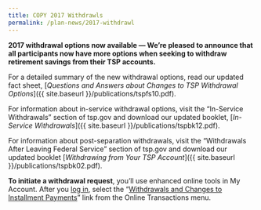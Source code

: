 ```yaml
---
title: COPY 2017 Withdrawls
permalink: /plan-news/2017-withdrawl
---
```

**2017 withdrawal options now available &#8212; We’re pleased to announce that all participants now have more options when seeking to withdraw retirement savings from their TSP accounts.**

For a detailed summary of the new withdrawal options, read our updated fact sheet, [_Questions and Answers about Changes to TSP Withdrawal Options_]({{ site.baseurl }}/publications/tspfs10.pdf).

For information about in-service withdrawal options, visit the “In-Service Withdrawals” section of tsp.gov and download our updated booklet, [_In-Service Withdrawals_]({{ site.baseurl }}/publications/tspbk12.pdf).

For information about post-separation withdrawals, visit the “Withdrawals After Leaving Federal Service” section of tsp.gov and download our updated booklet [_Withdrawing from Your TSP Account_]({{ site.baseurl }}/publications/tspbk02.pdf).

**To initiate a withdrawal request**, you’ll use enhanced online tools in My Account. After you [log in](javascript:void(0)), select the “[Withdrawals and Changes to Installment Payments](javascript:void(0))” link from the Online Transactions menu.
